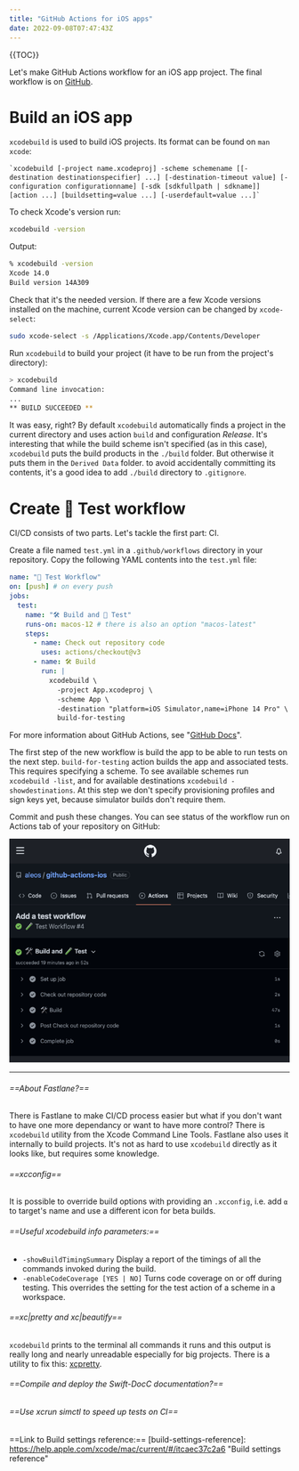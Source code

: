 ```yaml
---
title: "GitHub Actions for iOS apps"
date: 2022-09-08T07:47:43Z
---
```


{{TOC}}

Let's make GitHub Actions workflow for an iOS app project. The final workflow is on [GitHub][final-project].

# Build an iOS app

`xcodebuild` is used to build iOS projects. Its format can be found on `man xcode`:

```
`xcodebuild [-project name.xcodeproj] -scheme schemename [[-destination destinationspecifier] ...] [-destination-timeout value] [-configuration configurationname] [-sdk [sdkfullpath | sdkname]] [action ...] [buildsetting=value ...] [-userdefault=value ...]`
```

To check Xcode's version run:

```zsh
xcodebuild -version
```

Output:

```zsh
% xcodebuild -version
Xcode 14.0
Build version 14A309
```

Check that it's the needed version. If there are a few Xcode versions installed on the machine, current Xcode version can be changed by `xcode-select`:

```zsh
sudo xcode-select -s /Applications/Xcode.app/Contents/Developer
```

Run `xcodebuild` to build your project (it have to be run from the project's directory):

```zsh
> xcodebuild
Command line invocation:
...
** BUILD SUCCEEDED **
```

It was easy, right? By default `xcodebuild` automatically finds a project in the current directory and uses action `build` and configuration *Release*. It's interesting that while the build scheme isn't specified (as in this case), `xcodebuild` puts the build products in the `./build` folder. But otherwise it puts them in the `Derived Data` folder. to avoid accidentally committing its contents, it's a good idea to add `./build` directory to `.gitignore`.

# Create 🧪 Test workflow

CI/CD consists of two parts. Let's tackle the first part: CI.

Create a file named `test.yml` in a `.github/workflows` directory in your repository. 
Copy the following YAML contents into the `test.yml` file:

```yaml
name: "🧪 Test Workflow"
on: [push] # on every push
jobs:
  test:
    name: "🛠 Build and 🧪 Test"
    runs-on: macos-12 # there is also an option "macos-latest"
    steps:
      - name: Check out repository code
        uses: actions/checkout@v3
      - name: 🛠 Build
        run: |
          xcodebuild \
            -project App.xcodeproj \
            -scheme App \
            -destination "platform=iOS Simulator,name=iPhone 14 Pro" \
            build-for-testing
```

For more information about GitHub Actions, see "[GitHub Docs][github-actions-docs]".

The first step of the new workflow is build the app to be able to run tests on the next step. `build-for-testing` action builds the app and associated tests. This requires specifying a scheme. To see available schemes run `xcodebuild -list`, and for available destinations `xcodebuild -showdestinations`. At this step we don't specify provisioning profiles and sign keys yet, because simulator builds don't require them.

Commit and push these changes. You can see status of the workflow run on Actions tab of your repository on GitHub:

![Workflow Status](/docs/assets/build.png)




---

###### ==About Fastlane?==

There is Fastlane to make CI/CD process easier but what if you don't want to have one more dependancy or want to have more control? There is `xcodebuild` utility from the Xcode Command Line Tools. Fastlane also uses it internally to build projects. It's not as hard to use `xcodebuild` directly as it looks like, but requires some knowledge.


###### ==xcconfig==

It is possible to override build options with providing an `.xcconfig`, i.e. add `⍺` to target's name and use a different icon for beta builds.


###### ==Useful xcodebuild info parameters:==
- `-showBuildTimingSummary`
           Display a report of the timings of all the commands invoked during the build.
- `-enableCodeCoverage [YES | NO]`
           Turns code coverage on or off during testing. This overrides the setting for the test action of a scheme in a workspace.

###### ==xc|pretty and xc|beautify==

`xcodebuild` prints to the terminal all commands it runs and this output is really long and nearly unreadable especially for big projects. There is a utility to fix this: [xcpretty](xcpretty).

###### ==Compile and deploy the Swift-DocC documentation?==

###### ==Use xcrun simctl to speed up tests on CI==


[final-project]: https://github.com/aleos/github-actions-ios "GitHub Actions for iOS"
[github-actions-docs]: https://docs.github.com/actions "GitHub Actions"
[xcpretty]: https://github.com/xcpretty/xcpretty "xc|pretty"

==Link to Build settings reference:== [build-settings-reference]: https://help.apple.com/xcode/mac/current/#/itcaec37c2a6 "Build settings reference"
